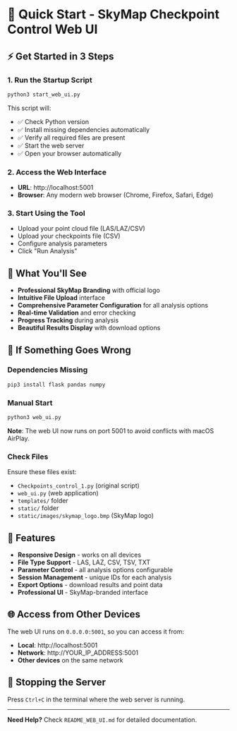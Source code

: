 # 🚀 Quick Start - SkyMap Checkpoint Control Web UI

## ⚡ Get Started in 3 Steps

### 1. **Run the Startup Script**
```bash
python3 start_web_ui.py
```

This script will:
- ✅ Check Python version
- ✅ Install missing dependencies automatically
- ✅ Verify all required files are present
- ✅ Start the web server
- ✅ Open your browser automatically

### 2. **Access the Web Interface**
- **URL**: http://localhost:5001
- **Browser**: Any modern web browser (Chrome, Firefox, Safari, Edge)

### 3. **Start Using the Tool**
- Upload your point cloud file (LAS/LAZ/CSV)
- Upload your checkpoints file (CSV)
- Configure analysis parameters
- Click "Run Analysis"

## 🎯 What You'll See

- **Professional SkyMap Branding** with official logo
- **Intuitive File Upload** interface
- **Comprehensive Parameter Configuration** for all analysis options
- **Real-time Validation** and error checking
- **Progress Tracking** during analysis
- **Beautiful Results Display** with download options

## 🔧 If Something Goes Wrong

### **Dependencies Missing**
```bash
pip3 install flask pandas numpy
```

### **Manual Start**
```bash
python3 web_ui.py
```
**Note**: The web UI now runs on port 5001 to avoid conflicts with macOS AirPlay.

### **Check Files**
Ensure these files exist:
- `Checkpoints_control_1.py` (original script)
- `web_ui.py` (web application)
- `templates/` folder
- `static/` folder
- `static/images/skymap_logo.bmp` (SkyMap logo)

## 📱 Features

- **Responsive Design** - works on all devices
- **File Type Support** - LAS, LAZ, CSV, TSV, TXT
- **Parameter Control** - all analysis options configurable
- **Session Management** - unique IDs for each analysis
- **Export Options** - download results and point data
- **Professional UI** - SkyMap-branded interface

## 🌐 Access from Other Devices

The web UI runs on `0.0.0.0:5001`, so you can access it from:
- **Local**: http://localhost:5001
- **Network**: http://YOUR_IP_ADDRESS:5001
- **Other devices** on the same network

## 🛑 Stopping the Server

Press `Ctrl+C` in the terminal where the web server is running.

---

**Need Help?** Check `README_WEB_UI.md` for detailed documentation.
